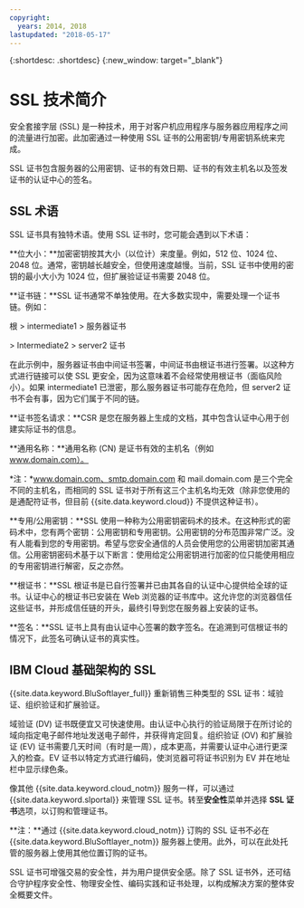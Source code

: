 ```yaml
---
copyright:
  years: 2014, 2018
lastupdated: "2018-05-17"
---
```


{:shortdesc: .shortdesc}
{:new_window: target="_blank"}

# SSL 技术简介

安全套接字层 (SSL) 是一种技术，用于对客户机应用程序与服务器应用程序之间的流量进行加密。此加密通过一种使用 SSL 证书的公用密钥/专用密钥系统来完成。

SSL 证书包含服务器的公用密钥、证书的有效日期、证书的有效主机名以及签发证书的认证中心的签名。

## SSL 术语

SSL 证书具有独特术语。使用 SSL 证书时，您可能会遇到以下术语：

**位大小：**加密密钥按其大小（以位计）来度量。例如，512 位、1024 位、2048 位。通常，密钥越长越安全，但使用速度越慢。当前，SSL 证书中使用的密钥的最小大小为 1024 位，但扩展验证证书需要 2048 位。

**证书链：**SSL 证书通常不单独使用。在大多数实现中，需要处理一个证书链。例如：


  根 > intermediate1 > 服务器证书

  \> Intermediate2 > server2 证书

在此示例中，服务器证书由中间证书签署，中间证书由根证书进行签署。以这种方式进行链接可以使 SSL 更安全，因为这意味着不会经常使用根证书（面临风险小）。如果 intermediate1 已泄密，那么服务器证书可能存在危险，但 server2 证书不会有事，因为它们属于不同的链。

**证书签名请求：**CSR 是您在服务器上生成的文档，其中包含认证中心用于创建实际证书的信息。

**通用名称：**通用名称 (CN) 是证书有效的主机名（例如 www.domain.com）。  

*注：*www.domain.com、smtp.domain.com 和 mail.domain.com 是三个完全不同的主机名，而相同的 SSL 证书对于所有这三个主机名均无效（除非您使用的是通配符证书，但目前 {{site.data.keyword.cloud}} 不提供这种证书）。

**专用/公用密钥：**SSL 使用一种称为公用密钥密码术的技术。在这种形式的密码术中，您有两个密钥：公用密钥和专用密钥。公用密钥的分布范围非常广泛。没有人能看到您的专用密钥。希望与您安全通信的人员会使用您的公用密钥加密其通信。公用密钥密码术基于以下断言：使用给定公用密钥进行加密的位只能使用相应的专用密钥进行解密，反之亦然。

**根证书：**SSL 根证书是已自行签署并已由其各自的认证中心提供给全球的证书。认证中心的根证书已安装在 Web 浏览器的证书库中。这允许您的浏览器信任这些证书，并形成信任链的开头，最终引导到您在服务器上安装的证书。

**签名：**SSL 证书上具有由认证中心签署的数字签名。在追溯到可信根证书的情况下，此签名可确认证书的真实性。

## IBM Cloud 基础架构的 SSL

{{site.data.keyword.BluSoftlayer_full}} 重新销售三种类型的 SSL 证书：域验证、组织验证和扩展验证。 

域验证 (DV) 证书既便宜又可快速使用。由认证中心执行的验证局限于在所讨论的域向指定电子邮件地址发送电子邮件，并获得肯定回复。组织验证 (OV) 和扩展验证 (EV) 证书需要几天时间（有时是一周），成本更高，并需要认证中心进行更深入的检查。EV 证书以特定方式进行编码，使浏览器可将证书识别为 EV 并在地址栏中显示绿色条。 

像其他 {{site.data.keyword.cloud_notm}} 服务一样，可以通过 {{site.data.keyword.slportal}} 来管理 SSL 证书。转至**安全性**菜单并选择 **SSL 证书**选项，以订购和管理证书。  

**注：**通过 {{site.data.keyword.cloud_notm}} 订购的 SSL 证书不必在 {{site.data.keyword.BluSoftlayer_notm}} 服务器上使用。此外，可以在此处托管的服务器上使用其他位置订购的证书。

SSL 证书可增强交易的安全性，并为用户提供安全感。除了 SSL 证书外，还可结合守护程序安全性、物理安全性、编码实践和证书处理，以构成解决方案的整体安全概要文件。

